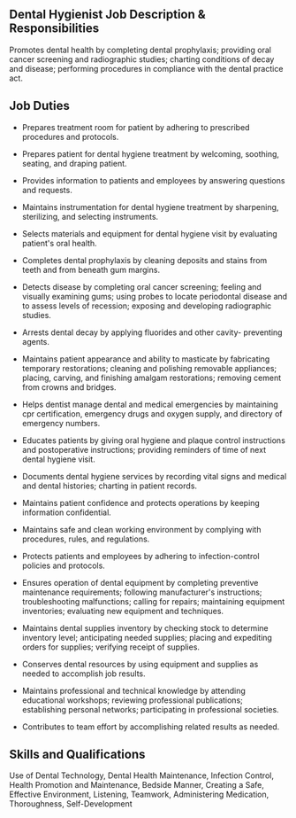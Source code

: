 ## Dental Hygienist Job Description &amp; Responsibilities

Promotes dental health by completing dental prophylaxis; providing oral cancer screening and radiographic studies; charting conditions of decay and disease; performing procedures in compliance with the dental practice act.

## Job Duties

* Prepares treatment room for patient by adhering to prescribed procedures and protocols.

* Prepares patient for dental hygiene treatment by welcoming, soothing, seating, and draping patient.

* Provides information to patients and employees by answering questions and requests.

* Maintains instrumentation for dental hygiene treatment by sharpening, sterilizing, and selecting instruments.

* Selects materials and equipment for dental hygiene visit by evaluating patient&apos;s oral health.

* Completes dental prophylaxis by cleaning deposits and stains from teeth and from beneath gum margins.

* Detects disease by completing oral cancer screening; feeling and visually examining gums; using probes to locate periodontal disease and to assess levels of recession; exposing and developing radiographic studies.

* Arrests dental decay by applying fluorides and other cavity- preventing agents.

* Maintains patient appearance and ability to masticate by fabricating temporary restorations; cleaning and polishing removable appliances; placing, carving, and finishing amalgam restorations; removing cement from crowns and bridges.

* Helps dentist manage dental and medical emergencies by maintaining cpr certification, emergency drugs and oxygen supply, and directory of emergency numbers.

* Educates patients by giving oral hygiene and plaque control instructions and postoperative instructions; providing reminders of time of next dental hygiene visit.

* Documents dental hygiene services by recording vital signs and medical and dental histories; charting in patient records.

* Maintains patient confidence and protects operations by keeping information confidential.

* Maintains safe and clean working environment by complying with procedures, rules, and regulations.

* Protects patients and employees by adhering to infection-control policies and protocols.

* Ensures operation of dental equipment by completing preventive maintenance requirements; following manufacturer&apos;s instructions; troubleshooting malfunctions; calling for repairs; maintaining equipment inventories; evaluating new equipment and techniques.

* Maintains dental supplies inventory by checking stock to determine inventory level; anticipating needed supplies; placing and expediting orders for supplies; verifying receipt of supplies.

* Conserves dental resources by using equipment and supplies as needed to accomplish job results.

* Maintains professional and technical knowledge by attending educational workshops; reviewing professional publications; establishing personal networks; participating in professional societies.

* Contributes to team effort by accomplishing related results as needed.

## Skills and Qualifications

Use of Dental Technology, Dental Health Maintenance, Infection Control, Health Promotion and Maintenance, Bedside Manner, Creating a Safe, Effective Environment, Listening, Teamwork, Administering Medication, Thoroughness, Self-Development

